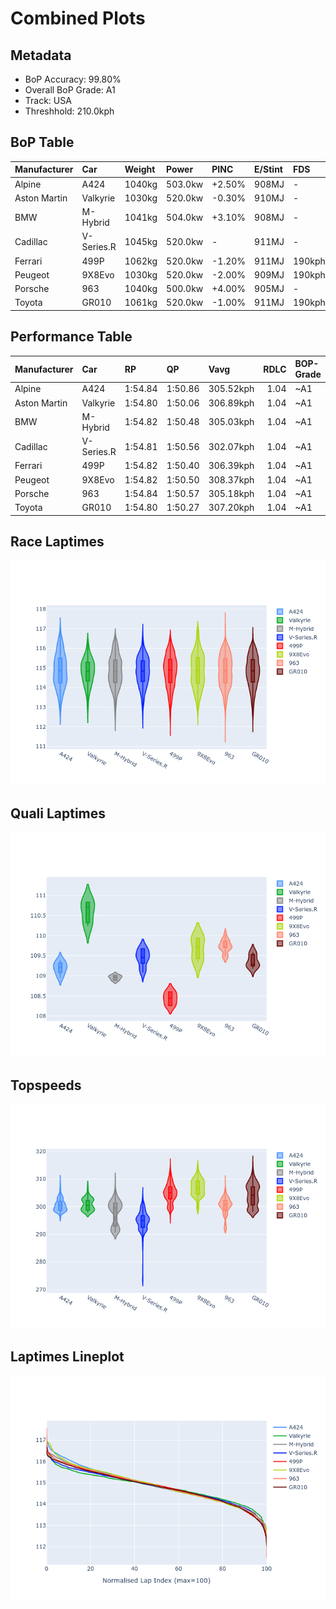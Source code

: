 # Combined Plots

## Metadata

- BoP Accuracy: 99.80%
- Overall BoP Grade: A1
- Track: USA
- Threshhold: 210.0kph

## BoP Table
| Manufacturer   | Car        | Weight   | Power   | PINC   | E/Stint   | FDS    |
|:---------------|:-----------|:---------|:--------|:-------|:----------|:-------|
| Alpine         | A424       | 1040kg   | 503.0kw | +2.50% | 908MJ     | -      |
| Aston Martin   | Valkyrie   | 1030kg   | 520.0kw | -0.30% | 910MJ     | -      |
| BMW            | M-Hybrid   | 1041kg   | 504.0kw | +3.10% | 908MJ     | -      |
| Cadillac       | V-Series.R | 1045kg   | 520.0kw | -      | 911MJ     | -      |
| Ferrari        | 499P       | 1062kg   | 520.0kw | -1.20% | 911MJ     | 190kph |
| Peugeot        | 9X8Evo     | 1030kg   | 520.0kw | -2.00% | 909MJ     | 190kph |
| Porsche        | 963        | 1040kg   | 500.0kw | +4.00% | 905MJ     | -      |
| Toyota         | GR010      | 1061kg   | 520.0kw | -1.00% | 911MJ     | 190kph |

## Performance Table
| Manufacturer   | Car        | RP      | QP      | Vavg      |   RDLC | BOP-Grade   | Match   |
|:---------------|:-----------|:--------|:--------|:----------|-------:|:------------|:--------|
| Alpine         | A424       | 1:54.84 | 1:50.86 | 305.52kph |   1.04 | ~A1         | 99.54%  |
| Aston Martin   | Valkyrie   | 1:54.80 | 1:50.06 | 306.89kph |   1.04 | ~A1         | 100.00% |
| BMW            | M-Hybrid   | 1:54.82 | 1:50.48 | 305.03kph |   1.04 | ~A1         | 99.96%  |
| Cadillac       | V-Series.R | 1:54.81 | 1:50.56 | 302.07kph |   1.04 | ~A1         | 99.96%  |
| Ferrari        | 499P       | 1:54.82 | 1:50.40 | 306.39kph |   1.04 | ~A1         | 99.98%  |
| Peugeot        | 9X8Evo     | 1:54.82 | 1:50.50 | 308.37kph |   1.04 | ~A1         | 99.08%  |
| Porsche        | 963        | 1:54.84 | 1:50.57 | 305.18kph |   1.04 | ~A1         | 99.89%  |
| Toyota         | GR010      | 1:54.80 | 1:50.27 | 307.20kph |   1.04 | ~A1         | 99.97%  |

## Race Laptimes
![Race Laptimes](images/race_violin.png)

## Quali Laptimes
![Quali Laptimes](images/quali_violin.png)

## Topspeeds
![Topspeeds](images/topspeed_violin.png)

## Laptimes Lineplot
![Laptimes Lineplot](images/laptime_line.png)

